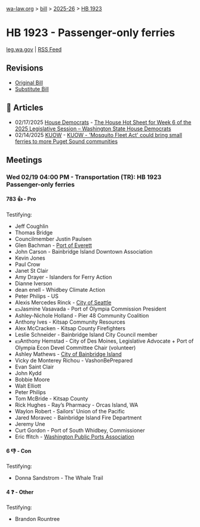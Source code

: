 [wa-law.org](/) > [bill](/bill/) > [2025-26](/bill/2025-26/) > [HB 1923](/bill/2025-26/hb/1923/)

# HB 1923 - Passenger-only ferries
[leg.wa.gov](https://app.leg.wa.gov/billsummary?BillNumber=1923&Year=2025&Initiative=false) | [RSS Feed](./rss.xml)

## Revisions
* [Original Bill](1/)
* [Substitute Bill](S/)

## 📰 Articles
* 02/17/2025 [House Democrats](/org/house_democrats/) - [The House Hot Sheet for Week 6 of the 2025 Legislative Session – Washington State House Democrats](https://housedemocrats.wa.gov/blog/2025/02/17/the-house-hot-sheet-for-week-6-of-the-2025-legislative-session/#:~:text=HB%201923)
* 02/14/2025 [KUOW](/org/kuow/) - [KUOW - 'Mosquito Fleet Act' could bring small ferries to more Puget Sound communities](https://www.kuow.org/stories/mosquito-fleet-act-could-bring-small-ferries-to-puget-sound-communities#:~:text=House%20Bill%201923)

## Meetings
### Wed 02/19 04:00 PM - Transportation (TR): HB 1923 Passenger-only ferries
#### 783 👍 - Pro
Testifying:
* Jeff Coughlin
* Thomas Bridge
* Councilmember Justin Paulsen
* Glen Bachman - [Port of Everett](/org/port_of_everett/)
* John Carson - Bainbridge Island Downtown Association
* Kevin Jones
* Paul Crow
* Janet St Clair
* Amy Drayer - Islanders for Ferry Action
* Dianne Iverson
* dean enell - Whidbey Climate Action
* Peter Philips - US
* Alexis Mercedes Rinck - [City of Seattle](/org/city_of_seattle/)
* 💵Jasmine Vasavada - Port of Olympia Commission President
* Ashley-Nichole Holland - Pier 48 Community Coalition
* Anthony Ives - Kitsap Community Resources
* Alex McCracken - Kitsap County Firefighters
* Leslie Schneider - Bainbridge Island City Council member
* 💵Anthony Hemstad - City of Des Moines, Legislative Advocate + Port of Olympia Econ Devel Committee Chair (volunteer)
* Ashley Mathews - [City of Bainbridge Island](/org/city_of_bainbridge_island/)
* Vicky de Monterey Richou - VashonBePrepared
* Evan Saint Clair
* John Kydd
* Bobbie Moore
* Walt Elliott
* Peter Philips
* Tom McBride - Kitsap County
* Rick Hughes - Ray’s Pharmacy - Orcas Island, WA
* Waylon Robert - Sailors' Union of the Pacific
* Jared Moravec - Bainbridge Island Fire Department
* Jeremy Une
* Curt Gordon - Port of South Whidbey, Commissioner
* Eric ffitch - [Washington Public Ports Association](/org/washington_public_ports_association/)

#### 6 👎 - Con
Testifying:
* Donna Sandstrom - The Whale Trail

#### 4 ❓ - Other
Testifying:
* Brandon Rountree
